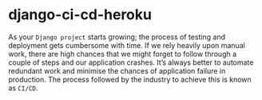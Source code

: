 # django-ci-cd-heroku

As your `Django project` starts growing; the process of testing and
deployment gets cumbersome with time. If we rely heavily upon manual
work, there are high chances that we might forget to follow through a
couple of steps and our application crashes. It’s always better to
automate redundant work and minimise the chances of application failure
in production. The process followed by the industry to achieve this is
known as `CI/CD`.
